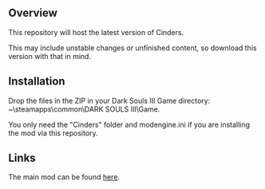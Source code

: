 ## Overview
This repository will host the latest version of Cinders. 

This may include unstable changes or unfinished content, so download this version with that in mind.

## Installation
Drop the files in the ZIP in your Dark Souls III Game directory: ~\steamapps\common\DARK SOULS III\Game\.

You only need the "Cinders" folder and modengine.ini if you are installing the mod via this repository.

## Links
The main mod can be found [here](https://www.nexusmods.com/darksouls3/mods/310).
